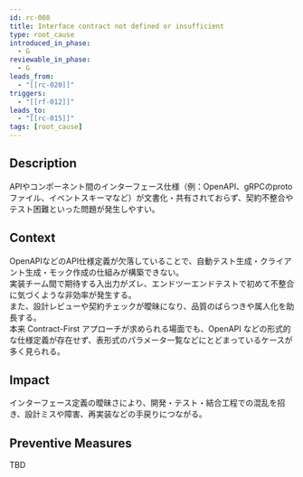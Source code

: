 ```yaml
---
id: rc-008
title: Interface contract not defined or insufficient
type: root_cause
introduced_in_phase:
  - G
reviewable_in_phase:
  - G
leads_from:
  - "[[rc-020]]"
triggers:
  - "[[rf-012]]"
leads_to:
  - "[[rc-015]]"
tags: [root_cause]
---
```


## Description
APIやコンポーネント間のインターフェース仕様（例：OpenAPI、gRPCのprotoファイル、イベントスキーマなど）が文書化・共有されておらず、契約不整合やテスト困難といった問題が発生しやすい。

## Context
OpenAPIなどのAPI仕様定義が欠落していることで、自動テスト生成・クライアント生成・モック作成の仕組みが構築できない。  
実装チーム間で期待する入出力がズレ、エンドツーエンドテストで初めて不整合に気づくような非効率が発生する。  
また、設計レビューや契約チェックが曖昧になり、品質のばらつきや属人化を助長する。  
本来 Contract-First アプローチが求められる場面でも、OpenAPI などの形式的な仕様定義が存在せず、表形式のパラメータ一覧などにとどまっているケースが多く見られる。

## Impact
インターフェース定義の曖昧さにより、開発・テスト・結合工程での混乱を招き、設計ミスや障害、再実装などの手戻りにつながる。

## Preventive Measures
TBD